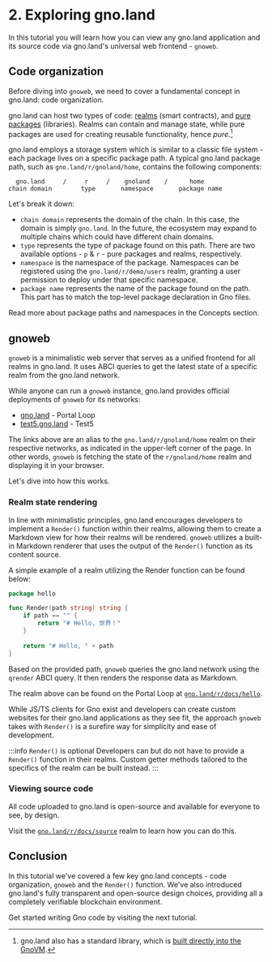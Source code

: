 # 2. Exploring gno.land

In this tutorial you will learn how you can view any gno.land application and its
source code via gno.land's universal web frontend - `gnoweb`.

## Code organization

Before diving into `gnoweb`, we need to cover a fundamental concept in gno.land:
code organization.

gno.land can host two types of code: [realms](../concepts/realms.md) (smart contracts),
and [pure packages](../concepts/packages.md) (libraries). Realms can
contain and manage state, while pure packages are used for creating reusable
functionality, hence _pure_.[^1]

gno.land employs a storage system which is similar to a classic file system - each
package lives on a specific package path. A typical gno.land package path, such
as `gno.land/r/gnoland/home`, contains the following components:

```
  gno.land     /     r     /    gnoland    /      home
chain domain        type       namespace       package name
```

Let's break it down:
- `chain domain` represents the domain of the chain. In this case, the domain is
  simply `gno.land`. In the future, the ecosystem may expand to multiple chains
  which could have different chain domains.
- `type` represents the type of package found on this path. There are two available
  options - `p` & `r` - pure packages and realms, respectively.
- `namespace` is the namespace of the package. Namespaces can be registered using
  the `gno.land/r/demo/users` realm, granting a user permission to deploy under
  that specific namespace.
- `package name` represents the name of the package found on the path. This part has
  to match the top-level package declaration in Gno files.

Read more about package paths and namespaces in the Concepts section.

## gnoweb

`gnoweb` is a minimalistic web server that serves as a unified frontend for all
realms in gno.land. It uses ABCI queries to get the latest state of a specific 
realm from the gno.land network.

While anyone can run a `gnoweb` instance, gno.land provides official deployments
of `gnoweb` for its networks:
- [gno.land](https://gno.land) - Portal Loop
- [test5.gno.land](https://test5.gno.land) - Test5

The links above are an alias to the `gno.land/r/gnoland/home` realm on their
respective networks, as indicated in the upper-left corner of the page. In other
words, `gnoweb` is fetching the state of the `r/gnoland/home` realm and displaying
it in your browser.

Let's dive into how this works.

### Realm state rendering

In line with minimalistic principles, gno.land encourages developers to implement
a `Render()` function within their realms, allowing them to create a Markdown view
for how their realms will be rendered. `gnoweb` utilizes a built-in Markdown renderer
that uses the output of the `Render()` function as its content source.

A simple example of a realm utilizing the Render function can be found below:

```go
package hello

func Render(path string) string {
	if path == "" {
		return "# Hello, 世界！"
	}
	
	return "# Hello, " + path
}
```

Based on the provided path, `gnoweb` queries the gno.land network using the
`qrender` ABCI query. It then renders the response data as Markdown.

The realm above can be found on the Portal Loop at [`gno.land/r/docs/hello`](https://gno.land/r/docs/hello).

While JS/TS clients for Gno exist and developers can create custom websites for their
gno.land applications as they see fit, the approach `gnoweb` takes with `Render()`
is a surefire way for simplicity and ease of development.

:::info `Render()` is optional
Developers can but do not have to provide a `Render()` function in their realms.
Custom getter methods tailored to the specifics of the realm can be built instead.
:::

### Viewing source code

All code uploaded to gno.land is open-source and available for everyone to see,
by design.

Visit the [`gno.land/r/docs/source`](https://gno.land/r/docs/source) realm to learn
how you can do this.

## Conclusion

In this tutorial we've covered a few key gno.land concepts - code organization,
`gnoweb` and the `Render()` function. We've also introduced gno.land's fully 
transparent and open-source design choices, providing all a completely verifiable 
blockchain environment.

Get started writing Gno code by visiting the next tutorial.

[^1]: gno.land also has a standard library, which is [built directly into the GnoVM](https://github.com/gnolang/gno/tree/master/gnovm/stdlibs).

